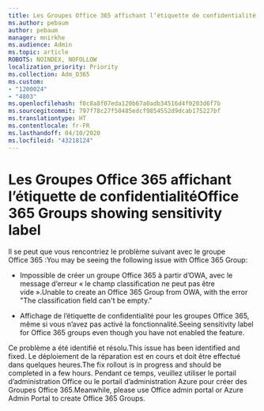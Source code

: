 ```yaml
---
title: Les Groupes Office 365 affichant l’étiquette de confidentialité
ms.author: pebaum
author: pebaum
manager: mnirkhe
ms.audience: Admin
ms.topic: article
ROBOTS: NOINDEX, NOFOLLOW
localization_priority: Priority
ms.collection: Adm_O365
ms.custom:
- "1200024"
- "4803"
ms.openlocfilehash: f0c8a8f07eda120b67a0adb34516d4f0203d6f7b
ms.sourcegitcommit: 797f78c27f50485edcf9854552d9dcab175227bf
ms.translationtype: HT
ms.contentlocale: fr-FR
ms.lasthandoff: 04/10/2020
ms.locfileid: "43218124"
---
```

# <a name="office-365-groups-showing-sensitivity-label"></a><span data-ttu-id="06a35-102">Les Groupes Office 365 affichant l’étiquette de confidentialité</span><span class="sxs-lookup"><span data-stu-id="06a35-102">Office 365 Groups showing sensitivity label</span></span>

<span data-ttu-id="06a35-103">Il se peut que vous rencontriez le problème suivant avec le groupe Office 365 :</span><span class="sxs-lookup"><span data-stu-id="06a35-103">You may be seeing the following issue with Office 365 Group:</span></span>

- <span data-ttu-id="06a35-104">Impossible de créer un groupe Office 365 à partir d’OWA, avec le message d’erreur « le champ classification ne peut pas être vide ».</span><span class="sxs-lookup"><span data-stu-id="06a35-104">Unable to create an Office 365 Group from OWA, with the error "The classification field can't be empty."</span></span>

- <span data-ttu-id="06a35-105">Affichage de l’étiquette de confidentialité pour les groupes Office 365, même si vous n’avez pas activé la fonctionnalité.</span><span class="sxs-lookup"><span data-stu-id="06a35-105">Seeing sensitivity label for Office 365 groups even though you have not enabled the feature.</span></span>

<span data-ttu-id="06a35-106">Ce problème a été identifié et résolu.</span><span class="sxs-lookup"><span data-stu-id="06a35-106">This issue has been identified and fixed.</span></span> <span data-ttu-id="06a35-107">Le déploiement de la réparation est en cours et doit être effectué dans quelques heures.</span><span class="sxs-lookup"><span data-stu-id="06a35-107">The fix rollout is in progress and should be completed in a few hours.</span></span> <span data-ttu-id="06a35-108">Pendant ce temps, veuillez utiliser le portail d’administration Office ou le portail d’administration Azure pour créer des Groupes Office 365.</span><span class="sxs-lookup"><span data-stu-id="06a35-108">Meanwhile, please use Office admin portal or Azure Admin Portal to create Office 365 Groups.</span></span>  
